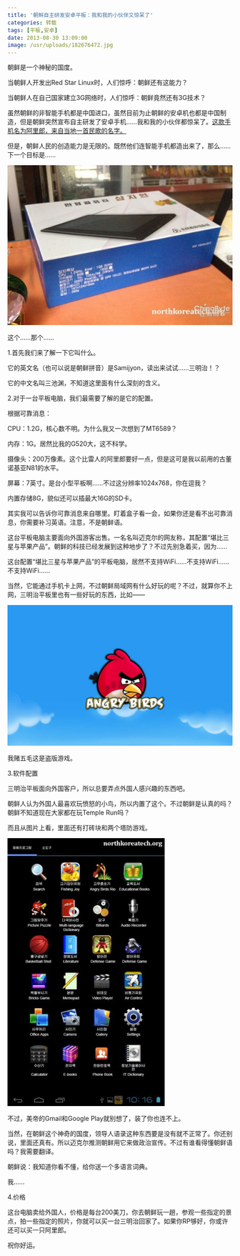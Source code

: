 ```yaml
---
title: '朝鲜自主研发安卓平板：我和我的小伙伴又惊呆了'
categories: 转载
tags: [平板,安卓]
date: 2013-08-30 13:09:00
image: /usr/uploads/182676472.jpg
---
```

朝鲜是一个神秘的国度。

当朝鲜人开发出Red Star Linux时，人们惊呼：朝鲜还有这能力？

当朝鲜人在自己国家建立3G网络时，人们惊呼：朝鲜竟然还有3G技术？

虽然朝鲜的非智能手机都是中国进口，虽然目前为止朝鲜的安卓机也都是中国制造，但是朝鲜突然宣布自主研发了安卓手机……我和我的小伙伴都惊呆了。[这款手机名为阿里郎，来自当地一首民歌的名字。](/article/chat/north-korean-arirang-android-phone-shock-everyone.lantian)

但是，朝鲜人民的创造能力是无限的。既然他们连智能手机都造出来了，那么……下一个目标是……

![朝鲜平板电脑](../../../../usr/uploads/182676472.jpg)

这个……那个……

1.首先我们来了解一下它叫什么。

它的英文名（也可以说是朝鲜拼音）是Samijyon，读出来试试……三明治！？

它的中文名叫三池渊，不知道这里面有什么深刻的含义。

2.对于一台平板电脑，我们最需要了解的是它的配置。

根据可靠消息：

CPU：1.2G，核心数不明。为什么我又一次想到了MT6589？

内存：1G。居然比我的G520大，这不科学。

摄像头：200万像素。这个比雷人的阿里郎要好一点，但是这可是我以前用的古董诺基亚N81的水平。

屏幕：7英寸。是台小型平板啊……不过这分辨率1024x768，你在逗我？

内置存储8G，貌似还可以插最大16G的SD卡。

其实我可以告诉你可靠消息来自哪里。盯着盒子看一会，如果你还是看不出可靠消息，你需要补习英语。注意，不是朝鲜语。

这台平板电脑主要面向外国游客出售。一名名叫迈克尔的网友称，其配置“堪比三星与苹果产品”。朝鲜的科技已经发展到这种地步了？不过先别急着买，因为……

这台配置“堪比三星与苹果产品”的平板电脑，居然不支持WiFi……不支持WiFi……不支持WiFi……

当然，它能通过手机卡上网，不过朝鲜局域网有什么好玩的呢？不过，就算你不上网，三明治平板里也有一些好玩的东西，比如——

![愤怒的小鸟](../../../../usr/uploads/2935984201.jpg)

我赌五毛这是盗版游戏。

3.软件配置

三明治平板面向外国客户，所以总要弄点外国人感兴趣的东西吧。

朝鲜人认为外国人最喜欢玩愤怒的小鸟，所以内置了这个。不过朝鲜是认真的吗？朝鲜不知道现在大家都在玩Temple Run吗？

而且从图片上看，里面还有打砖块和两个塔防游戏。

![三明治内置应用](../../../../usr/uploads/3807044014.jpg)

不过，美帝的Gmail和Google Play就别想了，装了你也连不上。

当然，在朝鲜这个神奇的国度，领导人语录这种东西要是没有就不正常了。你还别说，里面还真有。所以迈克尔推测朝鲜用它来做政治宣传。不过有谁看得懂朝鲜语吗？我需要翻译。

朝鲜说：我知道你看不懂，给你送一个多语言词典。

我……

4.价格

这台电脑卖给外国人，价格是每台200美刀，你去朝鲜玩一趟，参观一些指定的景点，拍一些指定的照片，你就可以买一台三明治回家了。如果你RP够好，你或许还可以买一只阿里郎。

祝你好运。